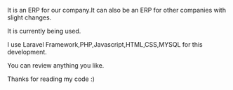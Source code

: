 It is an ERP for our company.It can also be an ERP for other companies with slight changes.

It is currently being used.

I use Laravel Framework,PHP,Javascript,HTML,CSS,MYSQL for this development.

You can review anything you like.

Thanks for reading my code :)
